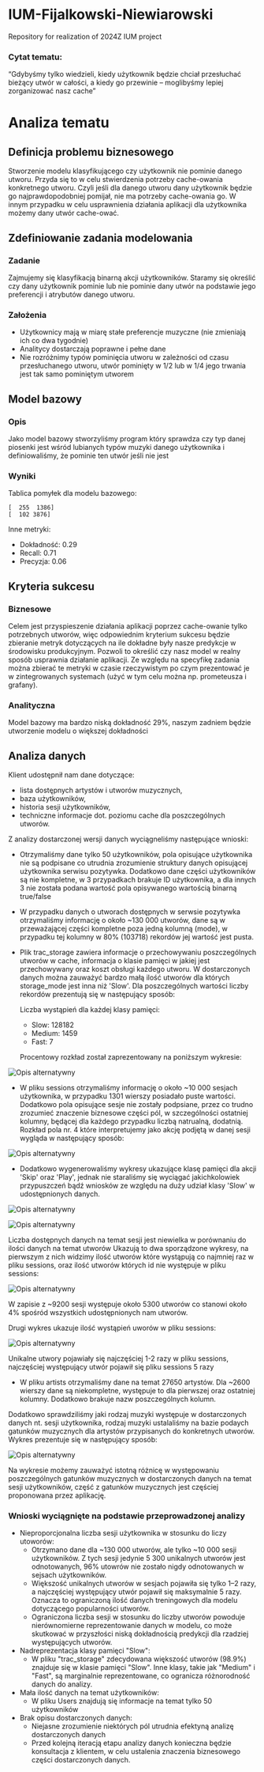 # IUM-Fijalkowski-Niewiarowski
Repository for realization of 2024Z IUM project

### Cytat tematu:
“Gdybyśmy tylko wiedzieli, kiedy użytkownik będzie chciał przesłuchać bieżący utwór w całości, a kiedy go przewinie – moglibyśmy lepiej zorganizować nasz cache”

# Analiza tematu
## Definicja problemu biznesowego
Stworzenie modelu klasyfikującego czy użytkownik nie pominie danego utworu. Przyda się to w celu stwierdzenia potrzeby cache-owania konkretnego utworu. Czyli jeśli dla danego utworu dany użytkownik będzie go najprawdopodobniej pomijał, nie ma potrzeby cache-owania go. W innym przypadku w celu usprawnienia działania aplikacji dla użytkownika możemy dany utwór cache-ować.

## Zdefiniowanie zadania modelowania
### Zadanie
Zajmujemy się klasyfikacją binarną akcji użytkowników. Staramy się określić czy dany użytkownik pominie lub nie pominie dany utwór na podstawie jego preferencji i atrybutów danego utworu.
### Założenia
- Użytkownicy mają w miarę stałe preferencje muzyczne (nie zmieniają ich co dwa tygodnie)
- Analitycy dostarczają poprawne i pełne dane
- Nie rozróżnimy typów pominięcia utworu w zależności od czasu przesłuchanego utworu, utwór pominięty w  1/2 lub w 1/4 jego trwania jest tak samo pominiętym utworem

## Model bazowy
### Opis
Jako model bazowy stworzyliśmy program który sprawdza czy typ danej piosenki jest wśród lubianych typów muzyki danego użytkownika i definiowaliśmy, że pominie ten utwór jeśli nie jest
### Wyniki
Tablica pomyłek dla modelu bazowego:
```
[  255  1386]
[  102 3876]
```
Inne metryki:
- Dokładność: 0.29
- Recall: 0.71
- Precyzja: 0.06



## Kryteria sukcesu
### Biznesowe
Celem jest przyspieszenie działania aplikacji poprzez cache-owanie tylko potrzebnych utworów, więc odpowiednim kryterium sukcesu będzie zbieranie metryk dotyczących na ile dokładne były nasze predykcje w środowisku produkcyjnym. Pozwoli to określić czy nasz model w realny sposób usprawnia działanie aplikacji. Ze względu na specyfikę zadania można zbierać te metryki w czasie rzeczywistym po czym prezentować je w zintegrowanych systemach (użyć w tym celu można np. prometeusza i grafany).
### Analityczna
Model bazowy ma bardzo niską dokładność 29%, naszym zadniem będzie utworzenie modelu o większej dokładności

## Analiza danych
Klient udostępnił nam dane dotyczące:

- lista dostępnych artystów i utworów muzycznych,
- baza użytkowników,
- historia sesji użytkowników,
- techniczne informacje dot. poziomu cache dla poszczególnych utworów.

Z analizy dostarczonej wersji danych wyciągneliśmy następujące wnioski:

- Otrzymaliśmy dane tylko 50 użytkowników, pola opisujące użytkownika nie są podpisane co utrudnia zrozumienie struktury danych opisującej użytkownika serwisu pozytywka. Dodatkowo dane części użytkowników są nie kompletne, w 3 przypadkach brakuje ID użytkownika, a dla innych 3 nie została podana wartość pola opisywanego wartością binarną true/false
- W przypadku danych o utworach dostępnych w serwsie pozytywka otrzymaliśmy informację o około ~130 000 utworów, dane są w przeważającej części kompletne poza jedną kolumną (mode), w przypadku tej kolumny w 80% (103718) rekordów jej wartość jest pusta.
- Plik trac_storage zawiera informacje o przechowywaniu poszczególnych utworów w cache, informacja o klasie pamięci w jakiej jest przechowywany oraz koszt obsługi każdego utworu. W dostarczonych danych można zauważyć bardzo małą ilość utworów dla których storage_mode jest inna niż 'Slow'. Dla poszczególnych wartości liczby rekordów prezentują się w następujący sposób:

    Liczba wystąpień dla każdej klasy pamięci:
    - Slow: 128182
    - Medium: 1459
    - Fast: 7

    Procentowy rozkład został zaprezentowany na poniższym wykresie:

![Opis alternatywny](./figures/v1/storage_mode.png)

- W pliku sessions otrzymaliśmy informację o około ~10 000 sesjach użytkownika, w przypadku 1301 wierszy posiadało puste wartości. Dodatkowo pola opisujące sesje nie zostały podpsiane, przez co trudno zrozumieć znaczenie biznesowe części pól, w szczególności ostatniej kolumny, będącej dla każdego przypadku liczbą natrualną, dodatnią. Rozkład pola nr. 4 które interpretujemy jako akcję podjętą w danej sesji wygląda w następujący sposób:

![Opis alternatywny](./figures/v1/actions.png)

- Dodatkowo wygenerowaliśmy wykresy ukazujące klasę pamięci dla akcji 'Skip' oraz 'Play', jednak nie staraliśmy się wyciągać jakichkolowiek przypuszczeń bądź wniosków ze względu na duży udział klasy 'Slow' w udostępnionych danych.

![Opis alternatywny](./figures/v1/PlaySession.png)

![Opis alternatywny](./figures/v1/SkipSession.png)

Liczba dostępnych danych na temat sesji jest niewielka w porównaniu do ilości danych na temat utworów
Ukazują to dwa sporządzone wykresy, na pierwszym z nich widzimy ilość utworów które wystąpują co najmniej raz w pliku sessions, oraz ilość utworów których id nie występuje w pliku sessions:

![Opis alternatywny](./figures/v1/tracks_occurrence.png)

W zapisie z ~9200 sesji występuje około 5300 utworów co stanowi około 4% spośród wszystkich udostępnionych nam utworów.

Drugi wykres ukazuje ilość wystąpień uworów w pliku sessions:

![Opis alternatywny](./figures/v1/tracks_popularity.png)

Unikalne utwory pojawiały się najczęściej 1-2 razy w pliku sessions, najczęściej występujący utwór pojawił się pliku sessions 5 razy

- W pliku artists otrzymaliśmy dane na temat 27650 artystów. Dla ~2600 wierszy dane są niekompletne, występuje to dla pierwszej oraz ostatniej kolumny. Dodatkowo brakuje nazw poszczególnych kolumn.

Dodatkowo sprawdziliśmy jaki rodzaj muzyki występuje w dostarczonych danych nt. sesji użytkownika, rodzaj muzyki ustalaliśmy na bazie podaych gatunków muzycznych dla artystów przypisanych do konkretnych utworów. Wykres prezentuje się w następujący sposób:

![Opis alternatywny](./figures/v1/music_genres.png)

Na wykresie możemy zauważyć istotną różnicę w występowaniu poszczególnych gatunków muzycznych w dostarczonych danych na temat sesji użytkowników, część z gatunków muzycznych jest częściej proponowana przez aplikację.

### Wnioski wyciągnięte na podstawie przeprowadzonej analizy

- Nieproporcjonalna liczba sesji użytkownika w stosunku do liczy utoworów:
    - Otrzymano dane dla ~130 000 utworów, ale tylko ~10 000 sesji użytkowników. Z tych sesji jedynie 5 300 unikalnych utworów jest odnotowanych, 96% utowrów nie zostało nigdy odnotowanych w sejsach użytkowników.
    - Większość unikalnych utworów w sesjach pojawiła się tylko 1–2 razy, a najczęściej występujący utwór pojawił się maksymalnie 5 razy. Oznacza to ograniczoną ilość danych treningowych dla modelu dotyczącego popularności utworów.
    - Ograniczona liczba sesji w stosunku do liczby utworów powoduje nierównomierne reprezentowanie danych w modelu, co może skutkować w przyszłości niską dokładnością predykcji dla rzadziej występujących utworów.
- Nadreprezentacja klasy pamięci "Slow":
    - W pliku "trac_storage" zdecydowana większość utworów (98.9%) znajduje się w klasie pamięci "Slow". Inne klasy, takie jak "Medium" i "Fast", są marginalnie reprezentowane, co ogranicza różnorodność danych do analizy.
- Mała ilość danych na temat użytkowników:
    - W pliku Users znajdują się informacje na temat tylko 50 użytkowników
- Brak opisu dostarczonych danych:
    - Niejasne zrozumienie niektórych pól utrudnia efektyną analizę dostarczonych danych
    - Przed kolejną iteracją etapu analizy danych konieczna będzie konsultacja z klientem, w celu ustalenia znaczenia biznesowego części dostarczonych danych.